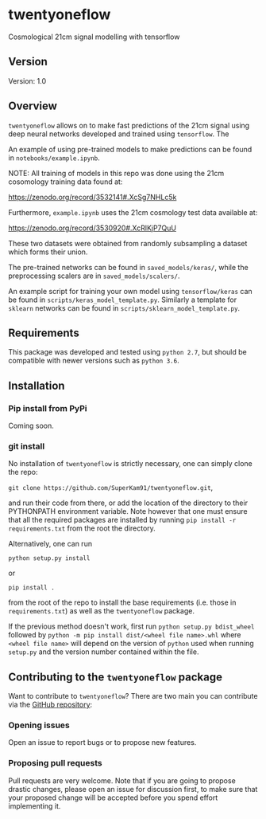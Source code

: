 # twentyoneflow
Cosmological 21cm signal modelling with tensorflow

## Version

Version: 1.0

## Overview

`twentyoneflow` allows on to make fast predictions of the 21cm signal using deep neural networks developed and trained using `tensorflow`. The

An example of using pre-trained models to make predictions can be found in `notebooks/example.ipynb`.

NOTE: All training of models in this repo was done using the 21cm cosomology training data found at: 

https://zenodo.org/record/3532141#.XcSg7NHLc5k

Furthermore, `example.ipynb` uses the 21cm cosmology test data available at: 

https://zenodo.org/record/3530920#.XcRlKjP7QuU

These two datasets were obtained from randomly subsampling a dataset which forms their union.

The pre-trained networks can be found in `saved_models/keras/`, while the preprocessing scalers are in `saved_models/scalers/`.

An example script for training your own model using `tensorflow/keras` can be found in `scripts/keras_model_template.py`. 
Similarly a template for `sklearn` networks can be found in `scripts/sklearn_model_template.py`.


## Requirements

This package was developed and tested using `python 2.7`, but should be compatible with newer versions such as `python 3.6`.

## Installation

### Pip install from PyPi

Coming soon.

### git install

No installation of `twentyoneflow` is strictly necessary, one can simply clone the repo:

`git clone https://github.com/SuperKam91/twentyoneflow.git`,

and run their code from there, or add the location of the directory to their PYTHONPATH environment variable. 
Note however that one must ensure that all the required packages are installed by running `pip install -r requirements.txt` from
the root the directory.

Alternatively, one can run 

`python setup.py install` 

or 

`pip install .` 

from the root of the repo to install the base requirements (i.e. those in `requirements.txt`) as well as the `twentyoneflow` package.

If the previous method doesn't work, first run `python setup.py bdist_wheel` followed by `python -m pip install dist/<wheel file name>.whl` where `<wheel file name>` will depend on the version of `python` used when running `setup.py` and the version number contained within the file.

## Contributing to the `twentyoneflow` package

Want to contribute to `twentyoneflow`? There are two main you can contribute via the [GitHub repository](https://github.com/SuperKam91/twentyoneflow):

### Opening issues

Open an issue to report bugs or to propose new features.

### Proposing pull requests

Pull requests are very welcome. Note that if you are going to propose drastic changes, please open an issue for discussion first, to make sure that your proposed change will be accepted before you spend effort implementing it.
